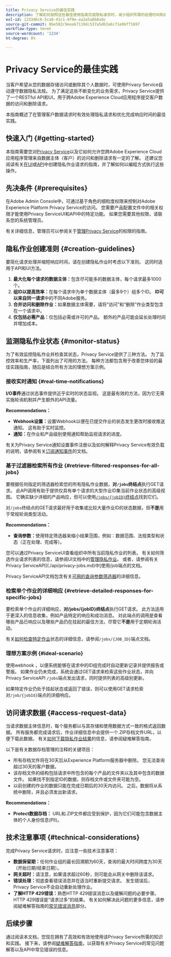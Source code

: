```yaml
---
title: Privacy Service的最佳实践
description: 了解如何按照这些最佳使用指南完成隐私请求时，减少组织所需的处理时间和成本。
exl-id: 1333d6c6-5ca0-41c1-9f9e-aa2a5a8b8a9c
source-git-commit: 8be502c9eea67119dc537a5d63a6c71e0bff1697
workflow-type: tm+mt
source-wordcount: '1234'
ht-degree: 0%

---
```


# Privacy Service的最佳实践

当客户希望从您的数据存储访问或删除其个人数据时，可使用Privacy Service自动遵守数据隐私法规。 为了满足这些不断变化的业务需求，Privacy Service提供了一个RESTful API和UI，用于跨Adobe Experience Cloud应用程序提交客户数据的访问和删除请求。

本指南概述了在管理客户数据请求时有效处理隐私请求和优化完成响应时间的最佳实践。

## 快速入门 {#getting-started}

本指南需要您对[Privacy Service](./home.md)以及它如何允许您跨Adobe Experience Cloud应用程序管理来自数据主体（客户）的访问和删除请求有一定的了解。 还建议您阅读有关[在UI](./ui/user-guide.md#create-a-new-privacy-job-request)或[API](./api/overview.md)中创建隐私作业请求的指南，并了解如何以编程方式执行这些操作。

## 先决条件 {#prerequisites}

在Adobe Admin Console中，可通过基于角色的细粒度权限来控制对Adobe Experience Platform Privacy Service的访问。 您需要产品配置文件中的相关权限才能使用Privacy ServiceUI和API中的特定功能。 如果您需要其他权限，请联系您的系统管理员。

有关详细信息，管理员可以参阅关于[管理Privacy Service](./permissions.md)的权限的指南。

## 隐私作业创建准则 {#creation-guidelines}

要简化请求处理并缩短响应时间，请在创建隐私作业时考虑以下准则。 这同时适用于API和UI方法。

1. **最大化每个请求的数据主体：**&#x200B;包含尽可能多的数据主体，每个请求最多1000个。
2. **组ID以提高效率：**&#x200B;在每个请求中为单个数据主体（最多9个）组多个ID。 **ID可以来自同一请求**&#x200B;中的不同Adobe服务。
3. **合并访问和删除作业：**&#x200B;如果数据主体需要，请将“访问”和“删除”作业类型包含在一个请求中。
4. **仅包括必需产品：**&#x200B;仅包括必需或许可的产品。 额外的产品可能会延长处理时间并增加成本。

## 监测隐私作业状态 {#monitor-status}

为了有效监控隐私作业并检查其状态，Privacy Service提供了三种方法。 为了监控效率和生产率，下面列出了可用的方法。 每种方法都包含用于改善您体验的最佳实践指南，随后是结合所有方法的理想方案示例。

### 接收实时通知 {#real-time-notifications}

**I/O事件**&#x200B;通过状态事件提供近乎实时的状态监视。 这是最有效的方法，因为它无需实施轮询机制并产生额外的API流量。

**Recommendations：**

- **Webhook设置：**&#x200B;设置Webhook以便在已提交作业的状态发生更改时接收推送通知。 这有助于实时监控。
- **通知：**&#x200B;在作业和产品级别使用通知帮助监视请求的进度。

有关为Privacy Service通知设置事件注册以及如何解释Privacy Service有效负载的说明，请参阅有关[订阅通知事件](./privacy-events.md)的文档。

### 基于过滤器检索所有作业 {#retrieve-filtered-responses-for-all-jobs}

要根据任何指定的筛选器检索您的所有隐私作业数据，**对`/jobs`终结点**&#x200B;执行GET请求。 此API调用有助于提供仅具有单个请求的大型作业ID集当前作业状态的高级视图。 它确实缺少详细的产品响应，但可以使用[`/jobs/{jobID}`终结点](#retrieve-detailed-responses-for-specific-jobs)找到它们。

对`/jobs`终结点的GET请求最好用于收集或比较大量作业ID的状态数据，但&#x200B;**不是**&#x200B;用于常规轮询类型活动。

**Recommendations：**

- **查询参数：**&#x200B;使用特定筛选器来缩小结果范围，例如：数据范围、法规类型和状态（正在处理、完成等）。

您可以通过Privacy ServiceUI查看组织中所有当前隐私作业的列表。 有关如何筛选作业请求列表的信息，请参阅UI文档中的[管理隐私作业](./ui/user-guide.md#job-requests)。 或者，请参阅有关Privacy ServiceAPI](./api/privacy-jobs.md)中[使用/job端点的文档。

Privacy ServiceAPI文档包含有关[可用的查询参数筛选器](https://developer.adobe.com/experience-platform-apis/references/privacy-service/#tag/Privacy-jobs/operation/listPrivacyJobs)的详细信息。

### 检索单个作业的详细响应 {#retrieve-detailed-responses-for-specific-jobs}

要检索单个作业的详细响应，**对/jobs/{jobID}终结点**&#x200B;执行GET请求。 此方法适用于更深入的信息收集，例如产品特定的响应和成功消息。 对此端点的调用是查看哪些产品已响应以及哪些产品仍在挂起的最佳方法，尽管它&#x200B;**不是**&#x200B;用于定期轮询活动。

有关[如何检查特定作业](./api/privacy-jobs.md#check-status)状态的详细信息，请参阅`/jobs/{JOB_ID}`端点文档。

### 理想方案示例 {#ideal-scenario}

使用webhook ，以便系统能够在请求中的ID组完成时自动更新记录并提供报告或警报。 如果作业仍未完成，系统会通过GET请求来检索这些作业状态，并向Privacy ServiceAPI `/jobs`端点发出请求，同时提供列表的高级别更新。

如果特定作业仍处于挂起状态或返回了错误，则可以使用GET请求检索对`/job/{jobId}`端点的详细响应。

## 访问请求数据 {#access-request-data}

当请求数据主体信息时，每个服务都以与其存储和使用数据方式一致的格式返回数据。 所有服务都完成请求后，作业详细信息中会提供一个.ZIP存档文件URL，以便下载此数据。 有关[如何下载隐私作业结果](https://experienceleague.adobe.com/docs/experience-platform/privacy/troubleshooting-guide.html?lang=en#how-do-i-download-the-results-of-my-completed-privacy-jobs%3F)的信息，请参阅疑难解答指南。

以下是有关数据存档管理的注释的关键项目：

- 所有存档文件将在30天后从Experience Platform服务器中删除。 您无法查询超过30天的客户数据。
- 该存档文件的结构包括请求中所包含的每个产品的文件夹以及其中包含的数据文件。 如果找不到指定ID的数据，则存档文件或文件夹可能为空。
- 以前创建的作业的数据只能在完成日期后的30天内访问。 之后，数据将从系统中删除，并且必须发出新请求。

**Recommendations：**

- **Protect数据存档：** URL和.ZIP文件都应受到保护，因为它们可能包含数据主体的个人身份信息(PII)。

## 技术注意事项 {#technical-considerations}

完成Privacy Service请求时，应注意一些技术注意事项：

- **数据保留期：**&#x200B;任何作业组的最长回溯期为60天，查询的最大时间跨度为30天（开始日期/结束日期）。
- **网关超时：**&#x200B;请注意，如果请求超过60秒，则可能会从网关中删除该请求。
- **错误处理：**&#x200B;彻底查看错误消息并在适当时重新提交请求。 发生错误后，Privacy Service不会自动重新处理作业。
- **了解HTTP 429错误：**&#x200B;熟悉HTTP 429错误消息以及缓解问题的必要步骤。 HTTP 429错误是“请求过多”的结果。 有关如何解决此问题的更多信息，请参阅疑难解答指南的[常见错误消息](./troubleshooting-guide.md#common-error-messages)部分。

## 后续步骤

通过阅读本文档，您现在拥有了高效和有效地使用该Privacy Service所需的知识和实践。 接下来，请参阅[疑难解答指南](./troubleshooting-guide.md)，以获取有关Privacy Service的常见问题解答以及API中常见错误的信息。
